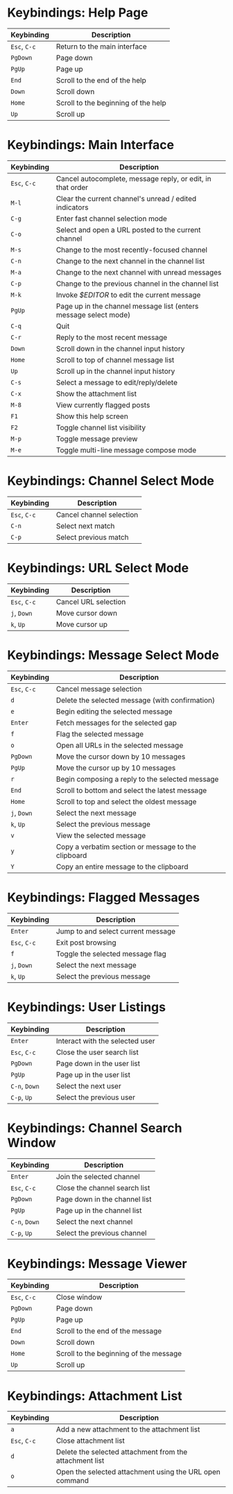 
# Keybindings: Help Page
| Keybinding | Description |
| ---------- | ----------- |
| `Esc`, `C-c` | Return to the main interface |
| `PgDown` | Page down |
| `PgUp` | Page up |
| `End` | Scroll to the end of the help |
| `Down` | Scroll down |
| `Home` | Scroll to the beginning of the help |
| `Up` | Scroll up |

# Keybindings: Main Interface
| Keybinding | Description |
| ---------- | ----------- |
| `Esc`, `C-c` | Cancel autocomplete, message reply, or edit, in that order |
| `M-l` | Clear the current channel's unread / edited indicators |
| `C-g` | Enter fast channel selection mode |
| `C-o` | Select and open a URL posted to the current channel |
| `M-s` | Change to the most recently-focused channel |
| `C-n` | Change to the next channel in the channel list |
| `M-a` | Change to the next channel with unread messages |
| `C-p` | Change to the previous channel in the channel list |
| `M-k` | Invoke *$EDITOR* to edit the current message |
| `PgUp` | Page up in the channel message list (enters message select mode) |
| `C-q` | Quit |
| `C-r` | Reply to the most recent message |
| `Down` | Scroll down in the channel input history |
| `Home` | Scroll to top of channel message list |
| `Up` | Scroll up in the channel input history |
| `C-s` | Select a message to edit/reply/delete |
| `C-x` | Show the attachment list |
| `M-8` | View currently flagged posts |
| `F1` | Show this help screen |
| `F2` | Toggle channel list visibility |
| `M-p` | Toggle message preview |
| `M-e` | Toggle multi-line message compose mode |

# Keybindings: Channel Select Mode
| Keybinding | Description |
| ---------- | ----------- |
| `Esc`, `C-c` | Cancel channel selection |
| `C-n` | Select next match |
| `C-p` | Select previous match |

# Keybindings: URL Select Mode
| Keybinding | Description |
| ---------- | ----------- |
| `Esc`, `C-c` | Cancel URL selection |
| `j`, `Down` | Move cursor down |
| `k`, `Up` | Move cursor up |

# Keybindings: Message Select Mode
| Keybinding | Description |
| ---------- | ----------- |
| `Esc`, `C-c` | Cancel message selection |
| `d` | Delete the selected message (with confirmation) |
| `e` | Begin editing the selected message |
| `Enter` | Fetch messages for the selected gap |
| `f` | Flag the selected message |
| `o` | Open all URLs in the selected message |
| `PgDown` | Move the cursor down by 10 messages |
| `PgUp` | Move the cursor up by 10 messages |
| `r` | Begin composing a reply to the selected message |
| `End` | Scroll to bottom and select the latest message |
| `Home` | Scroll to top and select the oldest message |
| `j`, `Down` | Select the next message |
| `k`, `Up` | Select the previous message |
| `v` | View the selected message |
| `y` | Copy a verbatim section or message to the clipboard |
| `Y` | Copy an entire message to the clipboard |

# Keybindings: Flagged Messages
| Keybinding | Description |
| ---------- | ----------- |
| `Enter` | Jump to and select current message |
| `Esc`, `C-c` | Exit post browsing |
| `f` | Toggle the selected message flag |
| `j`, `Down` | Select the next message |
| `k`, `Up` | Select the previous message |

# Keybindings: User Listings
| Keybinding | Description |
| ---------- | ----------- |
| `Enter` | Interact with the selected user |
| `Esc`, `C-c` | Close the user search list |
| `PgDown` | Page down in the user list |
| `PgUp` | Page up in the user list |
| `C-n`, `Down` | Select the next user |
| `C-p`, `Up` | Select the previous user |

# Keybindings: Channel Search Window
| Keybinding | Description |
| ---------- | ----------- |
| `Enter` | Join the selected channel |
| `Esc`, `C-c` | Close the channel search list |
| `PgDown` | Page down in the channel list |
| `PgUp` | Page up in the channel list |
| `C-n`, `Down` | Select the next channel |
| `C-p`, `Up` | Select the previous channel |

# Keybindings: Message Viewer
| Keybinding | Description |
| ---------- | ----------- |
| `Esc`, `C-c` | Close window |
| `PgDown` | Page down |
| `PgUp` | Page up |
| `End` | Scroll to the end of the message |
| `Down` | Scroll down |
| `Home` | Scroll to the beginning of the message |
| `Up` | Scroll up |

# Keybindings: Attachment List
| Keybinding | Description |
| ---------- | ----------- |
| `a` | Add a new attachment to the attachment list |
| `Esc`, `C-c` | Close attachment list |
| `d` | Delete the selected attachment from the attachment list |
| `o` | Open the selected attachment using the URL open command |

